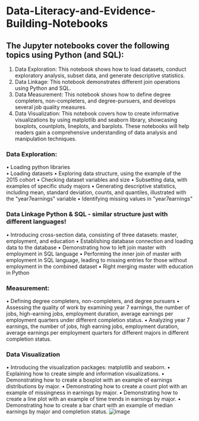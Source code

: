 # Data-Literacy-and-Evidence-Building-Notebooks

## The Jupyter notebooks cover the following topics using Python (and SQL):
1.	Data Exploration: This notebook shows how to load datasets, conduct exploratory analysis, subset data, and generate descriptive statistics.
2.	Data Linkage: This notebook demonstrates different join operations using Python and SQL.
3.	Data Measurement: This notebook shows how to define degree completers, non-completers, and degree-pursuers, and develops several job quality measures.
4.	Data Visualization: This notebook covers how to create informative visualizations by using matplotlib and seaborn library, showcasing boxplots, countplots, lineplots, and barplots.
These notebooks will help readers gain a comprehensive understanding of data analysis and manipulation techniques.
 
### Data Exploration:
•	Loading python libraries <br>
•	Loading datasets 
•	Exploring data structure, using the example of the 2015 cohort
•	Checking dataset variables and size
•	Subsetting data, with examples of specific study majors
•	Generating descriptive statistics, including mean, standard deviation, counts, and quantiles, illustrated with the "year7earnings" variable
•	Identifying missing values in "year7earnings"
### Data Linkage Python & SQL - similar structure just with different languages!
•	Introducing cross-section data, consisting of three datasets: master, employment, and education
•	Establishing database connection and loading data to the database 
•	Demonstrating how to left join master with employment in SQL language
•	Performing the inner join of master with employment in SQL language, leading to missing entries for those without employment in the combined dataset
•	Right merging master with education in Python
### Measurement:
•	Defining degree completers, non-completers, and degree pursuers
•	Assessing the quality of work by examining year 7 earnings, the number of jobs, high-earning jobs, employment duration, average earnings per employment quarters under different completion status.
•	Analyzing year 7 earnings, the number of jobs, high earning jobs, employment duration, average earnings per employment quarters for different majors in different completion status.
### Data Visualization
•	Introducing the visualization packages: matplotlib and seaborn.
•	Explaining how to create simple and information visualizations.
•	Demonstrating how to create a boxplot with an example of earnings distributions by major.
•	Demonstrating how to create a count plot with an example of missingness in earnings by major.
•	Demonstrating how to create a line plot with an example of time trends in earnings by major.
•	Demonstrating how to create a bar chart with an example of median earnings by major and completion status. 
![image](https://github.com/XiangyuRen1997/Data-Literacy-and-Evidence-Building-Notebooks/assets/100244372/d0760fa3-d18e-447d-83c7-0c0f7c65295f)

